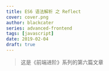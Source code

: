 ```yaml
---
title: ES6 语法解析 之 Reflect
cover: cover.png
author: blackcater
series: advanced-frontend
tags: [javascript]
date: 2019-02-04
draft: true
---
```


> 这是《前端进阶》系列的第六篇文章
